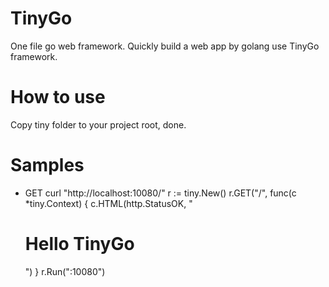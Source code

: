 # TinyGo
One file go web framework. Quickly build a web app by golang use TinyGo framework.

# How to use
Copy tiny folder to your project root, done.

# Samples
- GET
curl "http://localhost:10080/"
    r := tiny.New()
    r.GET("/", func(c *tiny.Context) {
        c.HTML(http.StatusOK, "<h1>Hello TinyGo</h1>")
    }
    r.Run(":10080")
 

